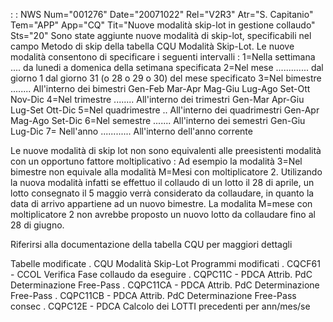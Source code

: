  :  : NWS Num="001276" Date="20071022" Rel="V2R3" Atr="S. Capitanio" Tem="APP" App="CQ" Tit="Nuove modalità skip-lot in gestione collaudo" Sts="20"
Sono state aggiunte nuove modalità di skip-lot, specificabili nel campo Metodo di skip della tabella
 CQU Modalità Skip-Lot.
Le nuove modalità consentono di specificare i seguenti intervalli : 
 1=Nella settimana .... da lunedi a domenica della setimana specificata  2=Nel mese ............. dal giorno 1 dal giorno 31 (o 28 o 29 o 30) del mese specificato  3=Nel bimestre ........ All'interno dei bimestri Gen-Feb Mar-Apr Mag-Giu Lug-Ago Set-Ott Nov-Dic  4=Nel trimestre ........ All'interno dei trimestri Gen-Mar Apr-Giu Lug-Set  Ott-Dic  5=Nel quadrimestre .. All'interno dei quadrimestri Gen-Apr Mag-Ago Set-Dic  6=Nel semestre ....... All'interno dei semestri Gen-Giu Lug-Dic
 7= Nell'anno ............ All'interno dell'anno corrente

Le nuove modalità di skip lot non sono equivalenti alle preesistenti modalità con un opportuno fattore moltiplicativo :  Ad esempio la modalità 3=Nel bimestre non  equivale alla modalità M=Mesi con moltiplicatore 2. Utilizando la nuova modalità infatti se effettuo il collaudo di un lotto il 28 di aprile, un lotto consegnato il 5 maggio verrà considerato da collaudare, in quanto la data di arrivo appartiene ad un nuovo bimestre. La modalita M=mese con moltiplicatore 2 non avrebbe proposto un nuovo lotto da collaudare fino al 28 di giugno.

Riferirsi alla documentazione della tabella CQU per maggiori dettagli

Tabelle modificate
. CQU   Modalità Skip-Lot
Programmi modificati
. CQCF61 - CCOL Verifica Fase collaudo da eseguire
. CQPC11C - PDCA Attrib. PdC Determinazione Free-Pass
. CQPC11CA - PDCA Attrib. PdC Determinazione Free-Pass
. CQPC11CB - PDCA Attrib. PdC Determinazione Free-Pass consec
. CQPC12E - PDCA Calcolo dei LOTTI precedenti per ann/mes/se
